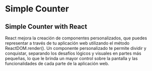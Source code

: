 # Simple Counter
## Simple Counter with React

React mejora la creación de componentes personalizados, que puedes representar a través de tu aplicación web utilizando el método ReactDOM.render(). Un componente personalizado te permite dividir y conquistar, separando los desafíos lógicos y visuales en partes más pequeñas, lo que le brinda un mayor control sobre la pantalla y las funcionalidades de cada parte de la aplicación web.

